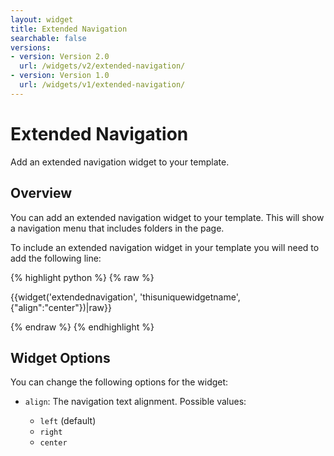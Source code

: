 ```yaml
---
layout: widget
title: Extended Navigation
searchable: false
versions:
- version: Version 2.0
  url: /widgets/v2/extended-navigation/
- version: Version 1.0
  url: /widgets/v1/extended-navigation/
---
```


# Extended Navigation

Add an extended navigation widget to your template.

## Overview

You can add an extended navigation widget to your template. This will show a navigation menu that includes folders in the page.

To include an extended navigation widget in your template you will need to add the following line:

{% highlight python %}
{% raw %}

{{widget('extendednavigation', 'thisuniquewidgetname', {"align":"center"})|raw}}

{% endraw %}
{% endhighlight %}

## Widget Options

You can change the following options for the widget:

* `align`: The navigation text alignment. Possible values: 

  * `left` (default)
  * `right`
  * `center`
